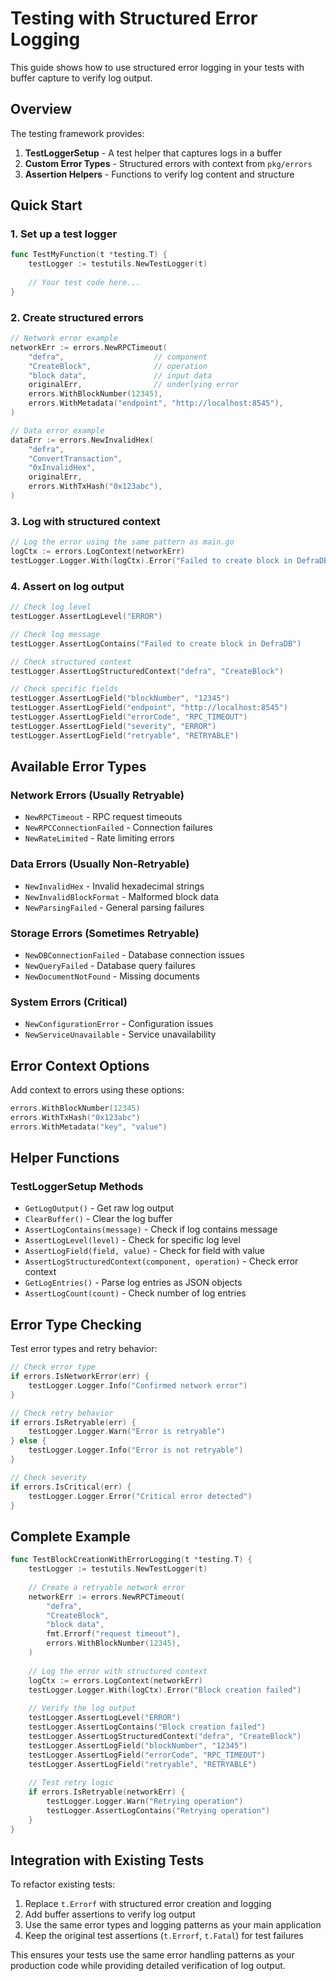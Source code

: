 # Testing with Structured Error Logging

This guide shows how to use structured error logging in your tests with buffer capture to verify log output.

## Overview

The testing framework provides:
1. **TestLoggerSetup** - A test helper that captures logs in a buffer
2. **Custom Error Types** - Structured errors with context from `pkg/errors`
3. **Assertion Helpers** - Functions to verify log content and structure

## Quick Start

### 1. Set up a test logger

```go
func TestMyFunction(t *testing.T) {
    testLogger := testutils.NewTestLogger(t)
    
    // Your test code here...
}
```

### 2. Create structured errors

```go
// Network error example
networkErr := errors.NewRPCTimeout(
    "defra",                    // component
    "CreateBlock",              // operation
    "block data",               // input data
    originalErr,                // underlying error
    errors.WithBlockNumber(12345),
    errors.WithMetadata("endpoint", "http://localhost:8545"),
)

// Data error example
dataErr := errors.NewInvalidHex(
    "defra",
    "ConvertTransaction",
    "0xInvalidHex",
    originalErr,
    errors.WithTxHash("0x123abc"),
)
```

### 3. Log with structured context

```go
// Log the error using the same pattern as main.go
logCtx := errors.LogContext(networkErr)
testLogger.Logger.With(logCtx).Error("Failed to create block in DefraDB")
```

### 4. Assert on log output

```go
// Check log level
testLogger.AssertLogLevel("ERROR")

// Check log message
testLogger.AssertLogContains("Failed to create block in DefraDB")

// Check structured context
testLogger.AssertLogStructuredContext("defra", "CreateBlock")

// Check specific fields
testLogger.AssertLogField("blockNumber", "12345")
testLogger.AssertLogField("endpoint", "http://localhost:8545")
testLogger.AssertLogField("errorCode", "RPC_TIMEOUT")
testLogger.AssertLogField("severity", "ERROR")
testLogger.AssertLogField("retryable", "RETRYABLE")
```

## Available Error Types

### Network Errors (Usually Retryable)
- `NewRPCTimeout` - RPC request timeouts
- `NewRPCConnectionFailed` - Connection failures
- `NewRateLimited` - Rate limiting errors

### Data Errors (Usually Non-Retryable)
- `NewInvalidHex` - Invalid hexadecimal strings
- `NewInvalidBlockFormat` - Malformed block data
- `NewParsingFailed` - General parsing failures

### Storage Errors (Sometimes Retryable)
- `NewDBConnectionFailed` - Database connection issues
- `NewQueryFailed` - Database query failures
- `NewDocumentNotFound` - Missing documents

### System Errors (Critical)
- `NewConfigurationError` - Configuration issues
- `NewServiceUnavailable` - Service unavailability

## Error Context Options

Add context to errors using these options:

```go
errors.WithBlockNumber(12345)
errors.WithTxHash("0x123abc")
errors.WithMetadata("key", "value")
```

## Helper Functions

### TestLoggerSetup Methods

- `GetLogOutput()` - Get raw log output
- `ClearBuffer()` - Clear the log buffer
- `AssertLogContains(message)` - Check if log contains message
- `AssertLogLevel(level)` - Check for specific log level
- `AssertLogField(field, value)` - Check for field with value
- `AssertLogStructuredContext(component, operation)` - Check error context
- `GetLogEntries()` - Parse log entries as JSON objects
- `AssertLogCount(count)` - Check number of log entries

## Error Type Checking

Test error types and retry behavior:

```go
// Check error type
if errors.IsNetworkError(err) {
    testLogger.Logger.Info("Confirmed network error")
}

// Check retry behavior
if errors.IsRetryable(err) {
    testLogger.Logger.Warn("Error is retryable")
} else {
    testLogger.Logger.Info("Error is not retryable")
}

// Check severity
if errors.IsCritical(err) {
    testLogger.Logger.Error("Critical error detected")
}
```

## Complete Example

```go
func TestBlockCreationWithErrorLogging(t *testing.T) {
    testLogger := testutils.NewTestLogger(t)
    
    // Create a retryable network error
    networkErr := errors.NewRPCTimeout(
        "defra",
        "CreateBlock",
        "block data",
        fmt.Errorf("request timeout"),
        errors.WithBlockNumber(12345),
    )
    
    // Log the error with structured context
    logCtx := errors.LogContext(networkErr)
    testLogger.Logger.With(logCtx).Error("Block creation failed")
    
    // Verify the log output
    testLogger.AssertLogLevel("ERROR")
    testLogger.AssertLogContains("Block creation failed")
    testLogger.AssertLogStructuredContext("defra", "CreateBlock")
    testLogger.AssertLogField("blockNumber", "12345")
    testLogger.AssertLogField("errorCode", "RPC_TIMEOUT")
    testLogger.AssertLogField("retryable", "RETRYABLE")
    
    // Test retry logic
    if errors.IsRetryable(networkErr) {
        testLogger.Logger.Warn("Retrying operation")
        testLogger.AssertLogContains("Retrying operation")
    }
}
```

## Integration with Existing Tests

To refactor existing tests:

1. Replace `t.Errorf` with structured error creation and logging
2. Add buffer assertions to verify log output
3. Use the same error types and logging patterns as your main application
4. Keep the original test assertions (`t.Errorf`, `t.Fatal`) for test failures

This ensures your tests use the same error handling patterns as your production code while providing detailed verification of log output.
